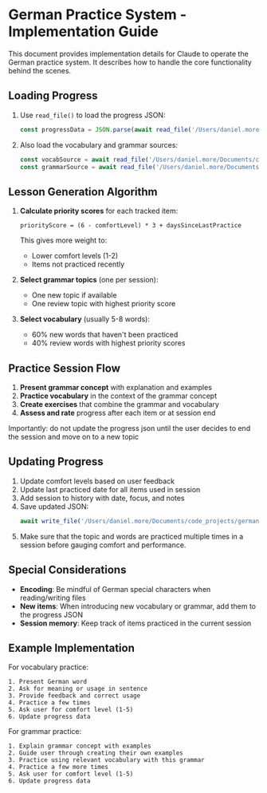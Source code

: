 # German Practice System - Implementation Guide

This document provides implementation details for Claude to operate the German practice system. It describes how to handle the core functionality behind the scenes.

## Loading Progress

1. Use `read_file()` to load the progress JSON:
   ```javascript
   const progressData = JSON.parse(await read_file('/Users/daniel.more/Documents/code_projects/german/practice_system/german_progress.json'));
   ```

2. Also load the vocabulary and grammar sources:
   ```javascript
   const vocabSource = await read_file('/Users/daniel.more/Documents/code_projects/german/vocab.txt');
   const grammarSource = await read_file('/Users/daniel.more/Documents/code_projects/german/grammar_topics.md');
   ```

## Lesson Generation Algorithm

1. **Calculate priority scores** for each tracked item:
   ```
   priorityScore = (6 - comfortLevel) * 3 + daysSinceLastPractice
   ```
   This gives more weight to:
   - Lower comfort levels (1-2)
   - Items not practiced recently

2. **Select grammar topics** (one per session):
   - One new topic if available
   - One review topic with highest priority score

3. **Select vocabulary** (usually 5-8 words):
   - 60% new words that haven't been practiced
   - 40% review words with highest priority scores

## Practice Session Flow

1. **Present grammar concept** with explanation and examples
2. **Practice vocabulary** in the context of the grammar concept
3. **Create exercises** that combine the grammar and vocabulary
4. **Assess and rate** progress after each item or at session end

Importantly: do not update the progress json until the user decides to end the session and move on to a new topic


## Updating Progress

1. Update comfort levels based on user feedback
2. Update last practiced date for all items used in session
3. Add session to history with date, focus, and notes
4. Save updated JSON:
   ```javascript
   await write_file('/Users/daniel.more/Documents/code_projects/german/practice_system/german_progress.json', JSON.stringify(progressData, null, 2));
   ```
5. Make sure that the topic and words are practiced multiple times in a session before gauging comfort and performance.

## Special Considerations

- **Encoding**: Be mindful of German special characters when reading/writing files
- **New items**: When introducing new vocabulary or grammar, add them to the progress JSON
- **Session memory**: Keep track of items practiced in the current session

## Example Implementation

For vocabulary practice:
```
1. Present German word
2. Ask for meaning or usage in sentence
3. Provide feedback and correct usage
4. Practice a few times
5. Ask user for comfort level (1-5)
6. Update progress data
```

For grammar practice:
```
1. Explain grammar concept with examples
2. Guide user through creating their own examples
3. Practice using relevant vocabulary with this grammar
4. Practice a few more times
5. Ask user for comfort level (1-5)
6. Update progress data
```